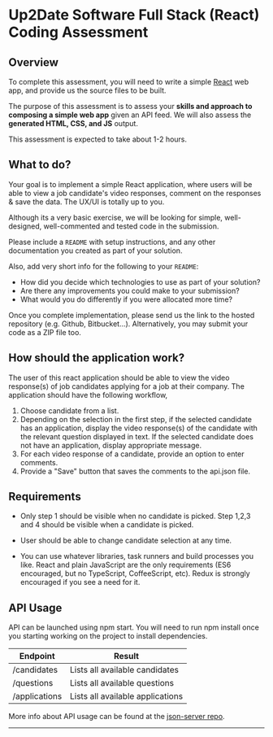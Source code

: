 # Up2Date Software Full Stack (React) Coding Assessment

## Overview

To complete this assessment, you will need to write a simple [React](https://facebook.github.io/react/) web app, and provide us the source files to be built.

The purpose of this assessment is to assess your **skills and approach to composing a simple web app** given an API feed.  We will also assess the **generated HTML, CSS, and JS** output.

This assessment is expected to take about 1-2 hours.

## What to do?

Your goal is to implement a simple React application, where users will be able to view a job candidate's video responses, comment on the responses & save the data. The UX/UI is totally up to you.

Although its a very basic exercise, we will be looking for simple, well-designed, well-commented and tested code in the submission.

Please include a `README` with setup instructions, and any other documentation you created as part of your solution.

Also, add very short info for the following to your `README`:

* How did you decide which technologies to use as part of your solution?
* Are there any improvements you could make to your submission?
* What would you do differently if you were allocated more time?

Once you complete implementation, please send us the link to the hosted repository (e.g. Github, Bitbucket...). Alternatively, you may submit your code as a ZIP file too.

## How should the application work?

The user of this react application should be able to view the video response(s) of job candidates applying for a job at their company. The application should have the following workflow,

1. Choose candidate from a list.
2. Depending on the selection in the first step, if the selected candidate has an application, display the video response(s) of the candidate with the relevant question displayed in text. If the selected candidate does not have an application, display appropriate message.
3. For each video response of a candidate, provide an option to enter comments.
4. Provide a "Save" button that saves the comments to the api.json file.

## Requirements

* Only step 1 should be visible when no candidate is picked. Step 1,2,3 and 4 should be visible when a candidate is picked.

* User should be able to change candidate selection at any time.

* You can use whatever libraries, task runners and build processes you like. React and plain JavaScript are the only requirements (ES6 encouraged, but no TypeScript, CoffeeScript, etc). Redux is strongly encouraged if you see a need for it.

## API Usage

API can be launched using npm start. You will need to run npm install once you starting working on the project to install dependencies.

| Endpoint                     | Result                                              |
|------------------------------|-----------------------------------------------------|
| /candidates                  | Lists all available candidates                      |
| /questions                   | Lists all available questions                       |
| /applications                | Lists all available applications                    |

More info about API usage can be found at the [json-server repo](https://github.com/typicode/json-server).

---

